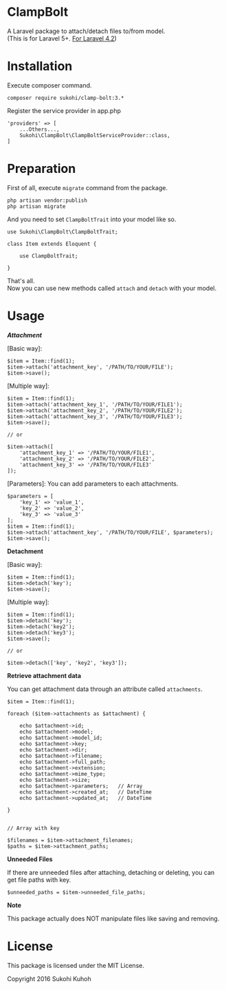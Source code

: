 # ClampBolt
A Laravel package to attach/detach files to/from model.  
(This is for Laravel 5+. [For Laravel 4.2](https://github.com/SUKOHI/ClampBolt/tree/1.0))

# Installation

Execute composer command.

    composer require sukohi/clamp-bolt:3.*

Register the service provider in app.php

    'providers' => [
        ...Others...,  
        Sukohi\ClampBolt\ClampBoltServiceProvider::class,
    ]

# Preparation

First of all, execute `migrate` command from the package.

    php artisan vendor:publish
    php artisan migrate

And you need to set `ClampBoltTrait` into your model like so.

    use Sukohi\ClampBolt\ClampBoltTrait;
    
    class Item extends Eloquent {
    
        use ClampBoltTrait;
        
    }
    
That's all.  
Now you can use new methods called `attach` and `detach` with your model.

# Usage

***Attachment***
    
[Basic way]:  
    
    $item = Item::find(1);
    $item->attach('attachment_key', '/PATH/TO/YOUR/FILE');
    $item->save();

[Multiple way]:  

    $item = Item::find(1);
    $item->attach('attachment_key_1', '/PATH/TO/YOUR/FILE1');
    $item->attach('attachment_key_2', '/PATH/TO/YOUR/FILE2');
    $item->attach('attachment_key_3', '/PATH/TO/YOUR/FILE3');
    $item->save();
    
    // or
    
    $item->attach([
        'attachment_key_1' => '/PATH/TO/YOUR/FILE1',
        'attachment_key_2' => '/PATH/TO/YOUR/FILE2',
        'attachment_key_3' => '/PATH/TO/YOUR/FILE3'
    ]);

[Parameters]: You can add parameters to each attachments.
    
    $parameters = [
        'key_1' => 'value_1', 
        'key_2' => 'value_2', 
        'key_3' => 'value_3'
    ];
    $item = Item::find(1);
    $item->attach('attachment_key', '/PATH/TO/YOUR/FILE', $parameters);
    $item->save();

**Detachment**  

[Basic way]:  

    $item = Item::find(1);
    $item->detach('key');
    $item->save();

[Multiple way]:  

    $item = Item::find(1);
    $item->detach('key');
    $item->detach('key2');
    $item->detach('key3');
    $item->save();
    
    // or
    
    $item->detach(['key', 'key2', 'key3']);

**Retrieve attachment data** 

You can get attachment data through an attribute called `attachments`.

    $item = Item::find(1);
    
    foreach ($item->attachments as $attachment) {
    
        echo $attachment->id;
        echo $attachment->model;
        echo $attachment->model_id;
        echo $attachment->key;
        echo $attachment->dir;
        echo $attachment->filename;
        echo $attachment->full_path;
        echo $attachment->extension;
        echo $attachment->mime_type;
        echo $attachment->size;
        echo $attachment->parameters;   // Array
        echo $attachment->created_at;   // DateTime
        echo $attachment->updated_at;   // DateTime
    
    }


    // Array with key

    $filenames = $item->attachment_filenames;
    $paths = $item->attachment_paths;

**Unneeded Files**

If there are unneeded files after attaching, detaching or deleting, you can get file paths with key.

    $unneeded_paths = $item->unneeded_file_paths;

**Note**

This package actually does NOT manipulate files like saving and removing. 

# License

This package is licensed under the MIT License.

Copyright 2016 Sukohi Kuhoh